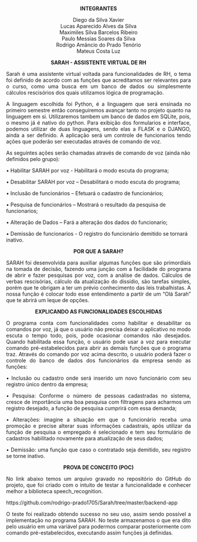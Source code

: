<p><div align="center"><b>INTEGRANTES</b></div></p>

<div align="center">Diego da Silva Xavier</div>
<div align="center">Lucas Aparecido Alves da Silva</div>
<div align="center">Maximiles Silva Barcelos Ribeiro</div>
<div align="center">Paulo Messias Soares da Silva</div>
<div align="center">Rodrigo Amâncio do Prado Tenório</div>
<div align="center">Mateus Costa Luz</div>



<p><div align="center"><b>SARAH - ASSISTENTE VIRTUAL DE RH</b></div></p>


<p><div align="justify">Sarah é uma assistente virtual voltada para funcionalidades de RH, o tema foi definido de acordo com as funções que acreditamos ser relevantes para o curso, como uma busca em um banco de dados ou simplesmente cálculos rescisórios dos quais utilizamos lógica de programação.</div><p>
<p><div align="justify">A linguagem escolhida foi Python, é a linguagem que será ensinada no primeiro semestre então conseguiremos avançar tanto no projeto quanto na linguagem em si. Utilizaremos tambem um banco de dados em  SQLite, pois, o mesmo já é nativo do python. Para exibição dos formularios e interface, podemos utilizar de duas  linguagens, sendo elas a FLASK e o DJANGO, ainda a ser definido. A aplicação será um controle de funcionarios tendo ações que poderão ser executadas através de comando de voz.</div></p>
<p><div align="left"> As seguintes ações serão chamadas através de comando de voz (ainda não definidos pelo grupo):</div></p>
<p><div align="left">• Habilitar SARAH por voz - Habilitará o modo escuta do programa;</div></p>
<p><div align="left">• Desabilitar SARAH por voz – Desabilitará o modo escuta do programa;</div></p>
<p><div align="left">• Inclusão de funcionários – Efetuará o cadastro de funcionários;</div></p>
<p><div align="left">• Pesquisa de funcionários – Mostrará o resultado da pesquisa de funcionarios;</div></p>
<p><div align="left">• Alteração de Dados – Fará a alteração dos dados do funcionario;</p>
<p><div align="left">• Demissão de funcionarios - O registro do funcionário demitido se tornará inativo.</div></p>
<p><div align="Center"><b>POR QUE A SARAH?</b></div></p>


<p><div align="justify">SARAH foi desenvolvida para auxiliar algumas funções que são primordiais na tomada de decisão, fazendo uma junção com a facilidade do programa de abrir e fazer pesquisas por voz, com a análise de dados. Cálculos de verbas rescisórias, cálculo da atualização do dissídio, são tarefas simples, porém que te obrigam a ter um prévio conhecimento das leis trabalhistas. A nossa função é colocar todo esse entendimento a partir de um “Olá Sarah” que te abrirá um leque de opções.</div></p>



<p><div align="Center"><b>EXPLICANDO AS FUNCIONALIDADES ESCOLHIDAS</b></div></p>

<p><div align="justify">O programa conta com funcionalidades como habilitar e desabilitar os comandos por voz, já que o usuário não precisa deixar o aplicativo no modo escuta o tempo todo, pois, pode ocasionar comandos não desejados. Quando habilitada essa função, o usuário pode usar a voz para executar comando pré-estabelecidos para abrir as demais funções que o programa traz. Através do comando por voz acima descrito, o usuário poderá fazer o controle do banco de dados dos funcionários da empresa sendo as funções:</div></p>
<p><div align="justify">• Inclusão ou cadastro onde será inserido um novo funcionário com seu registro único dentro da empresa;</div></p>
<p><div align="justify">• Pesquisa: Conforme o número de pessoas cadastradas no sistema, cresce de importância uma boa pesquisa com filtragens para acharmos um registro desejado, a função de pesquisa cumprirá com essa demanda;</div></p>
<p><div align="justify">• Alterações: imagine a situação em que o funcionário receba uma promoção e precise alterar suas informações cadastrais, após utilizar da função de pesquisa o empregado é selecionado e tem seu formulário de cadastros habilitado novamente para atualização de seus dados;</div></p>
<p><div align="justify">• Demissão: uma função que caso o contratado seja demitido, seu registro se torne inativo.</div></p>
<p><div align="center"><b>PROVA DE CONCEITO (POC)</b></div></p>

<p><div align="justify">No link abaixo temos um arquivo gravado no repositório do GitHub do projeto,  que foi criado com o intuito de testar a funcionalidade e conhecer melhor a biblioteca speech_recognition.</div></p>
<p><div align="justify">https://github.com/rodrigo-prado1705/Sarah/tree/master/backend-app</div></p>
<p><div align="justify">O teste foi realizado obtendo sucesso no seu uso, assim sendo possível a implementação no programa SARAH. No teste armazenamos o que era dito pelo usuário em uma variável para podermos comparar posteriormente com comando pré-estabelecidos, executando assim funções já definidas.</div></p>
